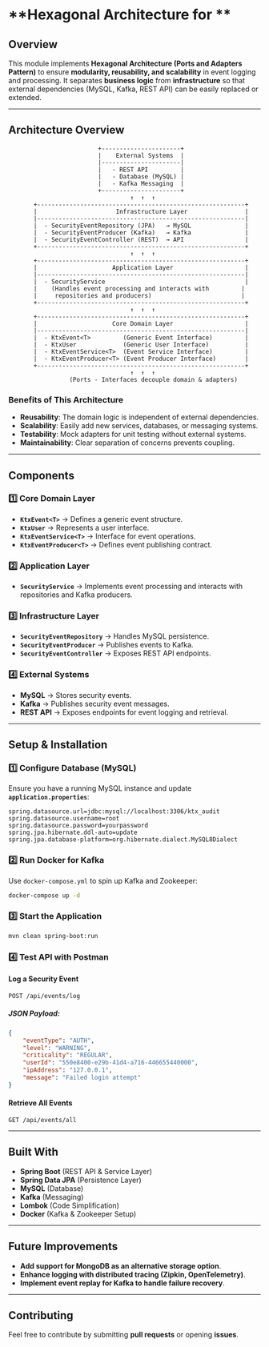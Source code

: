 # **Hexagonal Architecture for **

## **Overview**

This module implements **Hexagonal Architecture (Ports and Adapters Pattern)** to ensure **modularity, reusability, and
scalability** in event logging and processing. It separates **business logic** from **infrastructure** so that external
dependencies (MySQL, Kafka, REST API) can be easily replaced or extended.

---

## **Architecture Overview**

```
                         +----------------------+
                         |    External Systems  |
                         |----------------------|
                         |   - REST API         |
                         |   - Database (MySQL) |
                         |   - Kafka Messaging  |
                         +----------------------+
                                  ↑  ↑  ↑  
       +----------------------------------------------------------+
       |                      Infrastructure Layer                |
       |----------------------------------------------------------|
       |  - SecurityEventRepository (JPA)   → MySQL               |
       |  - SecurityEventProducer (Kafka)   → Kafka               |
       |  - SecurityEventController (REST)  → API                 |
       +----------------------------------------------------------+
                                  ↑  ↑  ↑  
       +----------------------------------------------------------+
       |                     Application Layer                    |
       |----------------------------------------------------------|
       |  - SecurityService                                       |
       |    (Handles event processing and interacts with         |
       |     repositories and producers)                         |
       +----------------------------------------------------------+
                                  ↑  ↑  ↑  
       +----------------------------------------------------------+
       |                     Core Domain Layer                    |
       |----------------------------------------------------------|
       |  - KtxEvent<T>         (Generic Event Interface)         |
       |  - KtxUser             (Generic User Interface)          |
       |  - KtxEventService<T>  (Event Service Interface)         |
       |  - KtxEventProducer<T> (Event Producer Interface)        |
       +----------------------------------------------------------+
                                  ↑  ↑  ↑  
                 (Ports - Interfaces decouple domain & adapters)
```

### **Benefits of This Architecture**

- **Reusability**: The domain logic is independent of external dependencies.
- **Scalability**: Easily add new services, databases, or messaging systems.
- **Testability**: Mock adapters for unit testing without external systems.
- **Maintainability**: Clear separation of concerns prevents coupling.

---

## **Components**

### **1️⃣ Core Domain Layer**

- **`KtxEvent<T>`** → Defines a generic event structure.
- **`KtxUser`** → Represents a user interface.
- **`KtxEventService<T>`** → Interface for event operations.
- **`KtxEventProducer<T>`** → Defines event publishing contract.

### **2️⃣ Application Layer**

- **`SecurityService`** → Implements event processing and interacts with repositories and Kafka producers.

### **3️⃣ Infrastructure Layer**

- **`SecurityEventRepository`** → Handles MySQL persistence.
- **`SecurityEventProducer`** → Publishes events to Kafka.
- **`SecurityEventController`** → Exposes REST API endpoints.

### **4️⃣ External Systems**

- **MySQL** → Stores security events.
- **Kafka** → Publishes security event messages.
- **REST API** → Exposes endpoints for event logging and retrieval.

---

## **Setup & Installation**

### **1️⃣ Configure Database (MySQL)**

Ensure you have a running MySQL instance and update **`application.properties`**:

```properties
spring.datasource.url=jdbc:mysql://localhost:3306/ktx_audit
spring.datasource.username=root
spring.datasource.password=yourpassword
spring.jpa.hibernate.ddl-auto=update
spring.jpa.database-platform=org.hibernate.dialect.MySQL8Dialect
```

### **2️⃣ Run Docker for Kafka**

Use `docker-compose.yml` to spin up Kafka and Zookeeper:

```sh
docker-compose up -d
```

### **3️⃣ Start the Application**

```sh
mvn clean spring-boot:run
```

### **4️⃣ Test API with Postman**

#### **Log a Security Event**

```http
POST /api/events/log
```

##### **JSON Payload**:

```json
{
    "eventType": "AUTH",
    "level": "WARNING",
    "criticality": "REGULAR",
    "userId": "550e8400-e29b-41d4-a716-446655440000",
    "ipAddress": "127.0.0.1",
    "message": "Failed login attempt"
}
```

#### **Retrieve All Events**

```http
GET /api/events/all
```

---

## **Built With**

- **Spring Boot** (REST API & Service Layer)
- **Spring Data JPA** (Persistence Layer)
- **MySQL** (Database)
- **Kafka** (Messaging)
- **Lombok** (Code Simplification)
- **Docker** (Kafka & Zookeeper Setup)

---

## **Future Improvements**

- **Add support for MongoDB as an alternative storage option**.
- **Enhance logging with distributed tracing (Zipkin, OpenTelemetry)**.
- **Implement event replay for Kafka to handle failure recovery**.

---

## **Contributing**

Feel free to contribute by submitting **pull requests** or opening **issues**.

